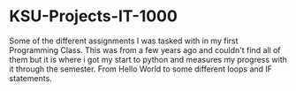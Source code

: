 # KSU-Projects-IT-1000
Some of the different assignments I was tasked with in my first Programming Class. This was from a few years ago and couldn't find all of them but it is where i got my start to python and measures my progress with it through the semester. From Hello World to some different loops and IF statements.
